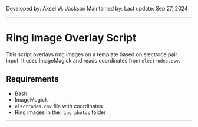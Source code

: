 Developed by: Aksel W. Jackson
Maintained by:
Last update: Sep 27, 2024

--- 

# Ring Image Overlay Script

This script overlays ring images on a template based on electrode pair input. It uses ImageMagick and reads coordinates from `electrodes.csv`.

## Requirements

- Bash
- ImageMagick
- `electrodes.csv` file with coordinates
- Ring images in the `ring photos` folder

---


